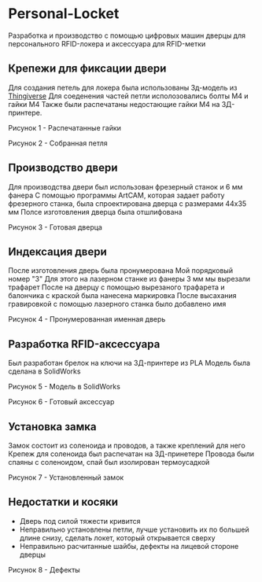 # Personal-Locket
Разработка и производство с помощью цифровых машин дверцы для персонального RFID-локера и аксессуара для RFID-метки
## Крепежи для фиксации двери 
Для создания петель для локера была использованы 3д-модель из [Thingiverse](https://www.thingiverse.com/thing:2401035)
Для соеденения частей петли исполозовались болты М4 и гайки М4
Также были распечатаны недостающие гайки М4 на 3Д-принтере.

Рисунок 1 - Распечатанные гайки 

Рисунок 2 - Собранная петля

## Производство двери
Для производства двери был использован фрезерный станок и 6 мм фанера
С помощью программы ArtCAM, которая задает работу фрезерного станка, была спроектирована дверца с размерами 44х35 мм
Полсе изготовления дверца была отшлифована

Рисунок 3 - Готовая дверца

## Индексация двери 
После изготовления дверь была пронумерована
Мой порядковый номер "3"
Для этого на лазерном станке из фанеры 3 мм мы вырезали трафарет
После на дверцу с помощью вырезаного трафарета и балончика с краской была нанесена маркировка
После высахания гравировкой с помощью лазерного станка было добавлено имя 

Рисунок 4 - Пронумерованная именная дверь

## Разработка RFID-аксессуара
Был разработан брелок на ключи на 3Д-принтере из PLA
Модель была сделана в SolidWorks

Рисунок 5 - Модель в SolidWorks

Рисунок 6 - Готовый аксессуар

## Установка замка 
Замок состоит из соленоида и проводов, а также креплений для него 
Крепеж для соленоида был распечатан на 3Д-принетере
Провода были спаяны с соленоидом, спай был изолирован термоусадкой 

Рисунок 7 - Установленный замок 

## Недостатки и косяки
* Дверь под силой тяжести кривится
* Неправильно установлены петли, лучше установить их по большей длине снизу, сделать локет, который открывается сверху
* Неправильно расчитанные шайбы, дефекты на лицевой стороне дверцы

Рисунок 8 - Дефекты

